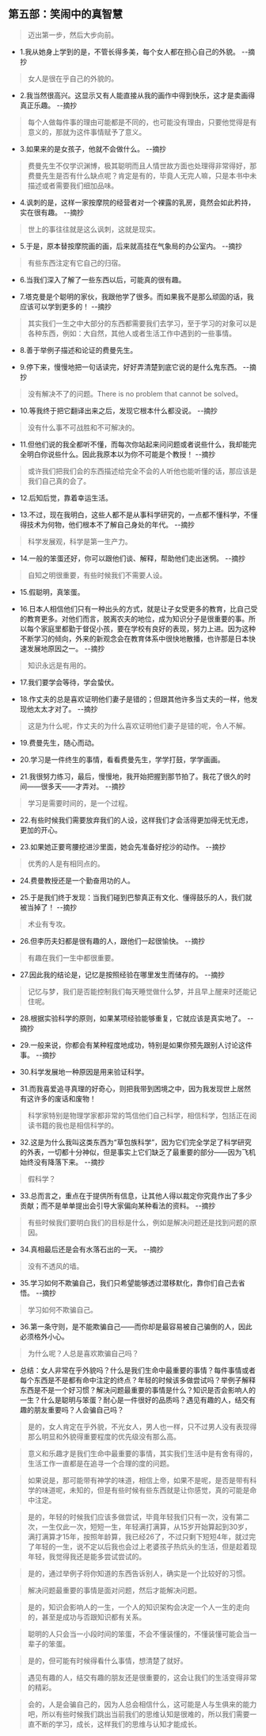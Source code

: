## 第五部：笑闹中的真智慧

>迈出第一步，然后大步向前。

- 1.我从她身上学到的是，不管长得多美，每个女人都在担心自己的外貌。 --摘抄

>女人是很在乎自己的外貌的。

- 2.我当然很高兴。这显示又有人能直接从我的画作中得到快乐，这才是卖画得真正乐趣。 --摘抄

>每个人做每件事的理由可能都是不同的，也可能没有理由，只要他觉得是有意义的，那就为这件事情赋予了意义。

- 3.如果来的是女孩子，他就不会做什么。 --摘抄

>费曼先生不仅学识渊博，极其聪明而且人情世故方面也处理得非常得好，那费曼先生是否有什么缺点呢？肯定是有的，毕竟人无完人嘛，只是本书中未描述或者需要我们细加品味。

- 4.讽刺的是，这样一家按摩院的经营者对一个裸露的乳房，竟然会如此矜持，实在很有趣。 --摘抄

>世上的事往往就是这么讽刺，这就是现实。

- 5.于是，原本替按摩院画的画，后来就高挂在气象局的办公室内。 --摘抄

>有些东西注定有它自己的归宿。

- 6.当我们深入了解了一些东西以后，可能真的很有趣。

- 7.塔克曼是个聪明的家伙，我跟他学了很多。而如果我不是那么顽固的话，我应该可以学到更多的！ --摘抄

>其实我们一生之中大部分的东西都需要我们去学习，至于学习的对象可以是各种东西，例如：大自然，其他人或者生活工作中遇到的一些事情。

- 8.善于举例子描述和论证的费曼先生。

- 9.停下来，慢慢地把一句话读完，好好弄清楚到底它说的是什么鬼东西。 --摘抄

>没有解决不了的问题。There is no problem that cannot be solved。

- 10.等我终于把它翻译出来之后，发现它根本什么都没说。 --摘抄

>没有什么事不可战胜和不可解决的。

- 11.但他们说的我全都听不懂，而每次你站起来问问题或者说些什么，我却能完全明白你说些什么。因此我原本以为你不可能是个教授！ --摘抄

>或许我们把我们会的东西描述给完全不会的人听他也能听懂的话，那应该是我们自己真的会了。

- 12.后知后觉，靠着幸运生活。

- 13.不过，现在我明白，这些人都不是从事科学研究的，一点都不懂科学，不懂得技术为何物，他们根本不了解自己身处的年代。 --摘抄

>科学发展观，科学是第一生产力。

- 14.一般的笨蛋还好，你可以跟他们谈、解释，帮助他们走出迷惘。 --摘抄

>自知之明很重要，有些时候我们不需要人设。

- 15.假聪明，真笨蛋。

- 16.日本人相信他们只有一种出头的方式，就是让子女受更多的教育，比自己受的教育更多。对他们而言，脱离农夫的地位，成为知识分子是很重要的事。所以每个家庭里都勤于督促小孩，要在学校有良好的表现，努力上进。因为这种不断学习的倾向，外来的新观念会在教育体系中很快地散播，也许那是日本快速发展地原因之一。 --摘抄

>知识永远是有用的。

- 17.我们要学会等待，学会蛰伏。

- 18.作丈夫的总是喜欢证明他们妻子是错的；但跟其他许多当丈夫的一样，他发现他太太才对了。 --摘抄

>这是为什么呢，作丈夫的为什么喜欢证明他们妻子是错的呢，令人不解。

- 19.费曼先生，随心而动。

- 20.学习是一件终生的事情，看看费曼先生，学学打鼓，学学画画。

- 21.我很努力练习，最后，慢慢地，我开始把握到那节拍了。我花了很久的时间——很多天——才弄对。 --摘抄

>学习是需要时间的，是一个过程。

- 22.有些时候我们需要放弃我们的人设，这样我们才会活得更加得无忧无虑，更加的开心。

- 23.如果她正要弯腰挖进沙里面，她会先准备好挖沙的动作。 --摘抄

>优秀的人是有相同点的。

- 24.费曼教授还是一个勤奋用功的人。

- 25.于是我们终于发现：当我们碰到巴黎真正有文化、懂得鼓乐的人，我们就被当掉了！ --摘抄

>术业有专攻。

- 26.但李历夫妇都是很有趣的人，跟他们一起很愉快。 --摘抄

>有趣在我们一生中都很重要。

- 27.因此我的结论是，记忆是按照经验在哪里发生而储存的。 --摘抄

>记忆与梦，我们是否能控制我们每天睡觉做什么梦，并且早上醒来时还能记住呢。

- 28.根据实验科学的原则，如果某项经验能够重复，它就应该是真实地了。 --摘抄

- 29.一般来说，你都会有某种程度地成功，特别是如果你预先跟别人讨论这件事。 --摘抄

- 30.科学发展地一种原因是用来验证科学。

- 31.而我喜爱追寻真理的好奇心，则把我带到困境之中，因为我发现世上居然有这许多的废话和废物！

>科学家特别是物理学家都非常的笃信他们自己科学，相信科学，包括正在阅读书籍的我也是相信科学的。

- 32.这是为什么我叫这类东西为“草包族科学”，因为它们完全学足了科学研究的外表，一切都十分神似，但是事实上它们缺乏了最重要的部分——因为飞机始终没有降落下来。 --摘抄

>假科学？

- 33.总而言之，重点在于提供所有信息，让其他人得以裁定你究竟作出了多少贡献；而不是单单提出会引导大家偏向某种看法的资料。 --摘抄

>有些时候我们要明白我们的目标是什么，例如是解决问题还是找到问题的原因。

- 34.真相最后还是会有水落石出的一天。 --摘抄

>没有不透风的墙。

- 35.学习如何不欺骗自己，我们只希望能够透过潜移默化，靠你们自己去省悟。 --摘抄

>学习如何不欺骗自己。

- 36.第一条守则，是不能欺骗自己——而你却是最容易被自己骗倒的人，因此必须格外小心。

>为什么呢？人总是喜欢欺骗自己吗？

- 总结：女人非常在乎外貌吗？什么是我们生命中最重要的事情？每件事情或者每个东西是不是都有命中注定的终点？年轻的时候该多做尝试吗？举例子解释东西是不是一个好习惯？解决问题最重要的事情是什么？知识是否会影响人的一生？什么是聪明与笨蛋？耐心是一件很好的品质吗？遇见有趣的人，结交有趣的朋友重要吗？人会骗自己吗？

>是的，女人肯定在乎外貌，不光女人，男人也一样，只不过男人没有表现得那么明显和外貌得重要程度的优先级没有那么高。

>意义和乐趣才是我们生命中最重要的事情，其实我们生活中是有舍有得的，生活工作一直都是在追寻一个合理的度的问题。

>如果说是，那可能带有神学的味道，相信上帝，如果不是呢，是否是带有科学的味道呢，未知的，但是有些时候有些东西就是让你感觉，真的可能是命中注定。

>是的，年轻的时候我们应该多做尝试，毕竟年轻我们只有一次，没有第二次，一生仅此一次，短短一生，年轻满打满算，从15岁开始算起到30岁，满打满算才15年，按照年龄算，我已经26了，不过只剩下短短4年，就过完了年轻的一生，说不定以后我也会过上老婆孩子热炕头的生活，但是趁着现年轻，我觉得我还是能多尝试尝试的。

>是的，通过举例子将你知道的东西告诉别人，确实是一个比较好的习惯。

>解决问题最重要的事情是面对问题，然后才能解决问题。

>是的，知识会影响人的一生，一个人的知识架构会决定一个人一生的走向的，甚至是成功与否跟知识都有关系。

>聪明的人只会当一小段时间的笨蛋，不会不懂装懂的，不懂装懂可能会当一辈子的笨蛋。

>是的，但可能有时候得看什么事情，想清楚了就好。

>遇见有趣的人，结交有趣的朋友还是很重要的，这会让我们的生活变得非常的精彩。

>会的，人是会骗自己的，因为人总会相信什么，这可能是人与生俱来的能力吧，所以有些时候我们跳出当前我们的思维认知是很难的，所以我们需要一直不断的学习，成长，这样我们的思维与认知才能成长。
